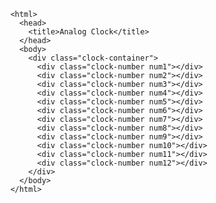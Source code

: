 <!DOCTYPE html>  
        <html>  
          <head>  
            <title>Analog Clock</title>  
          </head>  
          <body>  
            <div class="clock-container">  
              <div class="clock-number num1"></div>  
              <div class="clock-number num2"></div>  
              <div class="clock-number num3"></div>  
              <div class="clock-number num4"></div>  
              <div class="clock-number num5"></div>  
              <div class="clock-number num6"></div>  
              <div class="clock-number num7"></div>  
              <div class="clock-number num8"></div>  
              <div class="clock-number num9"></div>  
              <div class="clock-number num10"></div>  
              <div class="clock-number num11"></div>  
              <div class="clock-number num12"></div>  
            </div>  
          </body>  
        </html>  
